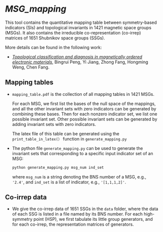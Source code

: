 # *MSG_mapping*
This tool contains the quantitative mapping table between symmetry-based indicators (SIs) and topological invariants in 1421 magnetic space groups (MSGs). It also contains the irreducible co-representation (co-irrep) matrices of 1651 Shubnikov space groups (SSGs).

More details can be found in the following work:
- [*Topological classification and diagnosis in magnetically ordered electronic materials*](https://arxiv.org/abs/2102.12645), Bingrui Peng, Yi Jiang, Zhong Fang, Hongming Weng, Chen Fang.


## Mapping tables
- `mapping_table.pdf` is the collection of all mapping tables in 1421 MSGs.

    For each MSG, we first list the bases of the null space of the mappings, and all the other invariant sets with zero indicators can be generated by combining these bases. Then for each nonzero indicator set, we list one possible invariant set. Other possible invariant sets can be generated by adding invariant sets with zero indicators.
   
   The latex file of this table can be generated using the `print_table_in_latex(）` function in `generate_mapping.py`

- The python file `generate_mapping.py` can be used to generate the invariant sets that corresponding to a specific input indicator set of an MSG:
    ```python
    python generate_mapping.py msg_num ind_set
    ```
   where `msg_num` is a string denoting the BNS number of a MSG, e.g., `'2.4'`, and `ind_set` is a list of indicator, e.g., `'[1,1,1,2]'`.
   
## Co-irrep data
- We give the co-irrep data of 1651 SSGs in the `data` folder, where the data of each SSG is listed in a file named by its BNS number. For each high-symmetry point (HSP), we first tabulate its little group generators, and for each co-irrep, the representation matrices of generators.
